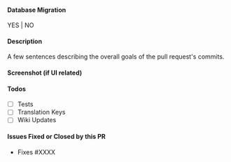#### Database Migration
YES | NO

#### Description
A few sentences describing the overall goals of the pull request's commits.

#### Screenshot (if UI related)

#### Todos
- [ ] Tests
- [ ] Translation Keys
- [ ] Wiki Updates

#### Issues Fixed or Closed by this PR

* Fixes #XXXX